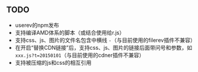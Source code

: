 ## TODO

- userev的npm发布
- 支持编译AMD体系的脚本（或结合使用给r.js）
- 支持css、js、图片的文件名包含中横线 `-`（与目前使用的filerev插件不兼容）
- 在开启“替换CDN链接”后，支持css、js、图片的链接后面带问号和参数，如 `xxx.js?t=20150101`（与目前使用的cdner插件不兼容）
- 支持被压缩的js和css的相互引用